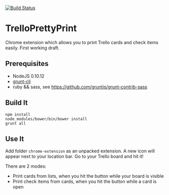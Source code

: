 [![Build Status](https://travis-ci.org/murdochjohn/TrelloPrettyPrint.png?branch=master)](https://travis-ci.org/murdochjohn/TrelloPrettyPrint)

TrelloPrettyPrint
=================

Chrome extension which allows you to print Trello cards and check items easily. First 
working draft.

Prerequisites
-------------

- NodeJS 0.10.12
- [grunt-cli](https://github.com/gruntjs/grunt-cli)
- ruby && sass, see https://github.com/gruntjs/grunt-contrib-sass

Build It
--------
    
    npm install
    node_modules/bower/bin/bower install
    grunt all

Use It
------
Add folder ``chrome-extension`` as an unpacked extension. A new icon will
appear next to your location bar. Go to your Trello board and hit it!

There are 2 modes:
- Print cards from lists, when you hit the button while your board is visible
- Print check items from cards, when you hit the button while a card is open
